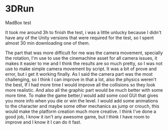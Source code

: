 # 3DRun
MadBox test


It took me around 3h to finish the test, i was a little unlucky because I didn't have any of the Unity versions that were required for the test, so I spent almost 30 min downloading one of them.

The part that was more difficult for me was the camera movement, specially the rotation, I'm use to use the cinemachine asset for all camera issues, it makes it easier to me and I think the results are so much pretty, so I was not use to make simple camera movement by script. It was a bit of prove and error, but i get it working finally.
As I said the camera part was the most challenging, so I think I can improve in that a lot, also the physics weren't the best, If I had more time I would improve all the collisions so they look more realistic. And also all the graphic part would be much better with some more time.
To make the game better,I would add some cool GUI that gives you more info when you die or win the level. I would add some animations to the character and maybe some other mechanics as jump or crouch, this would make the platform creation much more creative.
I think I've done a good job, I know it isn't any awesome game, but I think I have room to improve and I know it I can do it fast.
